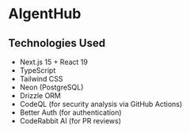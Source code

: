 # AIgentHub

## Technologies Used

-   Next.js 15 + React 19
-   TypeScript
-   Tailwind CSS
-   Neon (PostgreSQL)
-   Drizzle ORM
-   CodeQL (for security analysis via GitHub Actions)
-   Better Auth (for authentication)
-   CodeRabbit AI (for PR reviews)
